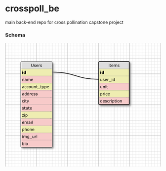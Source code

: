 # crosspoll_be
main back-end repo for cross pollination capstone project

### Schema

![schema](./schema.png)